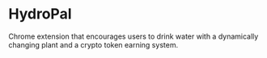 # HydroPal
Chrome extension that encourages users to drink water with a dynamically changing plant and a crypto token earning system.
